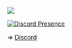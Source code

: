 ![](https://komarev.com/ghpvc/?username=ndbiaw&color=000033)

[![Discord Presence](https://api.lanyard.rest/v1/users/895438058621665331?theme=dark&bg=451e5d&borderRadius==10px&animated=true&idleMessage=heh)](https://discord.com/users/895438058621665331)

=> [Discord](https://discord.gg/hvn)
